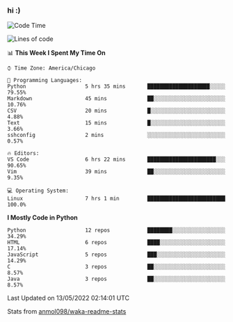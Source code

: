### hi :)

<!--START_SECTION:waka-->
![Code Time](http://img.shields.io/badge/Code%20Time-0%20secs-blue)

![Lines of code](https://img.shields.io/badge/From%20Hello%20World%20I%27ve%20Written-566%20Thousand%20lines%20of%20code-blue)

📊 **This Week I Spent My Time On** 

```text
⌚︎ Time Zone: America/Chicago

💬 Programming Languages: 
Python                   5 hrs 35 mins       ████████████████████░░░░░   79.55% 
Markdown                 45 mins             ██░░░░░░░░░░░░░░░░░░░░░░░   10.76% 
CSV                      20 mins             █░░░░░░░░░░░░░░░░░░░░░░░░   4.88% 
Text                     15 mins             █░░░░░░░░░░░░░░░░░░░░░░░░   3.66% 
sshconfig                2 mins              ░░░░░░░░░░░░░░░░░░░░░░░░░   0.57%

🔥 Editors: 
VS Code                  6 hrs 22 mins       ██████████████████████░░░   90.65% 
Vim                      39 mins             ██░░░░░░░░░░░░░░░░░░░░░░░   9.35%

💻 Operating System: 
Linux                    7 hrs 1 min         █████████████████████████   100.0%

```

**I Mostly Code in Python** 

```text
Python                   12 repos            ████████░░░░░░░░░░░░░░░░░   34.29% 
HTML                     6 repos             ████░░░░░░░░░░░░░░░░░░░░░   17.14% 
JavaScript               5 repos             ███░░░░░░░░░░░░░░░░░░░░░░   14.29% 
C                        3 repos             ██░░░░░░░░░░░░░░░░░░░░░░░   8.57% 
Java                     3 repos             ██░░░░░░░░░░░░░░░░░░░░░░░   8.57%

```



 Last Updated on 13/05/2022 02:14:01 UTC
<!--END_SECTION:waka-->

Stats from [anmol098/waka-readme-stats](https://github.com/anmol098/waka-readme-stats)
